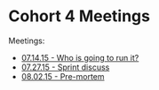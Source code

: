 # Cohort 4 Meetings

Meetings:

- [07.14.15 - Who is going to run it?](15-07-14_who_runs_it.md)
- [07.27.15 - Sprint discuss](15-07-27_sprint_discuss.md)
- [08.02.15 - Pre-mortem](15-08-02_pre_mortem.md)
